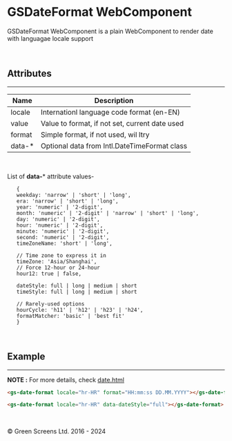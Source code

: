 # GSDateFormat WebComponent

GSDateFormat WebComponent is a plain WebComponent to render date with languagae locale support

<br>

## Attributes 
---

| Name               | Description                                              |
|--------------------|----------------------------------------------------------|
| locale             | Internationl language code format (en-EN)                | 
| value              | Value to format, if not set, current date used           |
| format             | Simple format, if not used, wil ltry 
| data-*             | Optional data from Intl.DateTimeFormat class             |

<br>

List of **data-*** attribute values-


       {
       weekday: 'narrow' | 'short' | 'long',
       era: 'narrow' | 'short' | 'long',
       year: 'numeric' | '2-digit',
       month: 'numeric' | '2-digit' | 'narrow' | 'short' | 'long',
       day: 'numeric' | '2-digit',
       hour: 'numeric' | '2-digit',
       minute: 'numeric' | '2-digit',
       second: 'numeric' | '2-digit',
       timeZoneName: 'short' | 'long',

       // Time zone to express it in
       timeZone: 'Asia/Shanghai',
       // Force 12-hour or 24-hour
       hour12: true | false,

       dateStyle: full | long | medium | short
       timeStyle: full | long | medium | short

       // Rarely-used options
       hourCycle: 'h11' | 'h12' | 'h23' | 'h24',
       formatMatcher: 'basic' | 'best fit'
       }

<br>

## Example
---

**NOTE :** 
For more details, check [date.html](../../demos/intl/date.html)

```html
<gs-date-format locale="hr-HR" format="HH:mm:ss DD.MM.YYYY"></gs-date-format>

<gs-date-format locale="hr-HR" data-dateStyle="full"></gs-date-format>
```
<br>

&copy; Green Screens Ltd. 2016 - 2024
